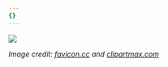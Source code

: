 ```yaml
---
{}
---
```


![](img/logo-erc-goethe.png)

_Image credit: [favicon.cc](https://www.favicon.cc/?action=icon&file_id=758788) and [clipartmax.com](https://www.clipartmax.com/middle/m2i8N4i8K9H7b1H7_cookie-clipart-logo-png-cookies-logo-design-png/)_